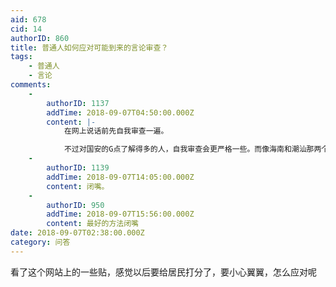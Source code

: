 ```yaml
---
aid: 678
cid: 14
authorID: 860
title: 普通人如何应对可能到来的言论审查？
tags:
    - 普通人
    - 言论
comments:
    -
        authorID: 1137
        addTime: 2018-09-07T04:50:00.000Z
        content: |-
            在网上说话前先自我审查一遍。

            不过对国安的G点了解得多的人，自我审查会更严格一些。而像海南和潮汕那两个在微信说话被抓了的人，可能根本不知道国安的存在。
    -
        authorID: 1139
        addTime: 2018-09-07T14:05:00.000Z
        content: 闭嘴。
    -
        authorID: 950
        addTime: 2018-09-07T15:56:00.000Z
        content: 最好的方法闭嘴
date: 2018-09-07T02:38:00.000Z
category: 问答
---
```


看了这个网站上的一些贴，感觉以后要给居民打分了，要小心翼翼，怎么应对呢
